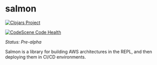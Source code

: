 # salmon

[![Clojars Project](https://img.shields.io/clojars/v/org.clojars.john-shaffer/salmon.svg)](https://clojars.org/org.clojars.john-shaffer/salmon)

[![CodeScene Code Health](https://codescene.io/projects/25500/status-badges/code-health)](https://codescene.io/projects/25500)

*Status: Pre-alpha*

Salmon is a library for building AWS architectures in the REPL, and then deploying them in CI/CD environments.
